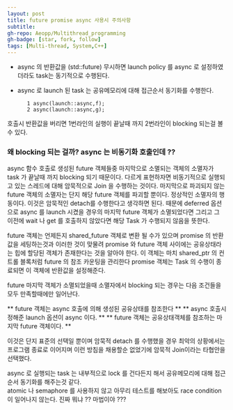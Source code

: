 ```yaml
---
layout: post
title: future promise async 사용시 주의사항
subtitle:
gh-repo: Aeopp/Multithread_programming
gh-badge: [star, fork, follow]
tags: [Multi-thread, System,C++]
---
```


* async 의 반환값을 (std::future<T>) 무시하면  launch policy 를 async 로 설정하였더라도 task는  동기적으로 수행된다. 
* async 로 launch 된 task 는 공유메모리에 대해 접근순서 동기화를 수행한다.

         1 async(launch::async,f);
         2 async(launch::async,g);

호출시 반환값을 버리면 1번라인의 실행이 끝날때 까지 2번라인이 blocking 되는걸 볼 수 있다.
### 왜 blocking 되는 걸까? async 는 비동기화 호출인데 ?? 

async 함수 호출로 생성된 future 객체들중 마지막으로 소멸되는 객체의 소멸자가 task 가 끝날때 까지 blocking 되기 때문이다.
다르게 표현하자면 비동기적으로 실행되고 있는 스레드에 대해 암묵적으로 Join 을 수행하는 것이다.
마지막으로 파괴되지 않는 future 객체의 소멸자는 단지 해당 future 객체를 파괴할 뿐이다. 정상적인 소멸자의 행동이다.
이것은 암묵적인 detach를 수행한다고 생각하면 된다. 때문에 deferred 옵션으로 async 를 launch 시켰을 경우의 마지막 future 객체가 소멸되었다면
그리고 그 이전에 wait 나 get 를 호출하지 않았다면 해당 Task 가 수행되지 않음을 뜻한다.

future 객체는 언제든지 shared_future 객체로 변환 될 수가 있으며 promise 의 반환값을 세팅하는것과 이러한 것이 맞물려 promise 와 future 객체 사이에는
공유상태라는 힙에 할당된 객체가 존재한다는 것을 알아야 한다. 이 객체는 마치 shared_ptr 의 컨트롤 블록처럼 
future 의 참조 카운팅을 관리한다 promise 객체는 Task 의 수행이 종료되면 이 객체에 반환값을 설정해준다. 

future 마지막 객체가 소멸되었을때 소멸자에서 blocking 되는 경우는 다음 조건들을 모두 만족할때에만 일어난다.

** future 객체는 async 호출에 의해 생성된 공유상태를 참조한다 **
** async 호출시 정해준 launch 옵션이 async 이다. **
** future 객체는 공유상태객체를 참조하는 마지막 future 객체이다. **

이것은 단지 표준의 선택일 뿐이며 암묵적 detach 를 수행했을 경우 최악의 상황에서는 프로그램 종료로 이어지며 이런 방침을 채용할순 없었기에 
암묵적 Join이라는 타협안을 선택했다.

async 로 실행되는 task 는 내부적으로 lock 를 건다든지 해서 공유메모리에 대해 접근순서 동기화를 해주는것 같다.  
atomic 나 semaphore 를 사용하지 않고 아무리 테스트를 해보아도 race condition 이 일어나지 않는다.
진짜 뭐냐 ?? 마법이야 ???
 
